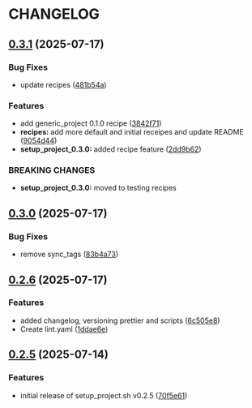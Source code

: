 # CHANGELOG

## [0.3.1](https://github.com/davittec/setup_project/compare/v0.3.0...v0.3.1) (2025-07-17)

### Bug Fixes

- update recipes ([481b54a](https://github.com/davittec/setup_project/commit/481b54ad49fe0068b0a0cb783c2a8398e63f418d))

### Features

- add generic_project 0.1.0 recipe ([3842f71](https://github.com/davittec/setup_project/commit/3842f710e25b5184629b50a9910d138df9ec69d0))
- **recipes:** add more default and initial receipes and update README ([9054d44](https://github.com/davittec/setup_project/commit/9054d44853965cd9f23a74cfe2f2613aac49baa8))
- **setup_project_0.3.0:** added recipe feature ([2dd9b62](https://github.com/davittec/setup_project/commit/2dd9b6215d7e08541a7c2e27f5eb7d1c814f0af7))

### BREAKING CHANGES

- **setup_project_0.3.0:** moved to testing recipes

## [0.3.0](https://github.com/davittec/setup_project/compare/v0.2.6...v0.3.0) (2025-07-17)

### Bug Fixes

- remove sync_tags ([83b4a73](https://github.com/davittec/setup_project/commit/83b4a7322e570daf403891802b44aedf3ee627e8))

## [0.2.6](https://github.com/davittec/setup_project/compare/v0.2.5...v0.2.6) (2025-07-17)

### Features

- added changelog, versioning prettier and scripts ([6c505e8](https://github.com/davittec/setup_project/commit/6c505e88a79d06a5b0350966d42354356639e218))
- Create lint.yaml ([1ddae6e](https://github.com/davittec/setup_project/commit/1ddae6e2f19c75ff515ea77a02e77a051e816a1a))

## [0.2.5](https://github.com/davittec/setup_project/compare/70f5e618b4e7839544f1491e9cf976bcfb9cc616...v0.2.5) (2025-07-14)

### Features

- initial release of setup_project.sh v0.2.5 ([70f5e61](https://github.com/davittec/setup_project/commit/70f5e618b4e7839544f1491e9cf976bcfb9cc616))
